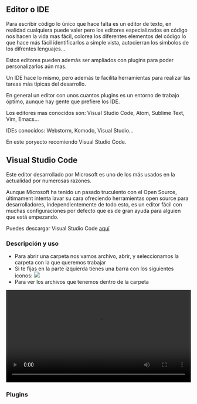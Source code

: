 ## Editor o IDE

Para escribir código lo único que hace falta es un editor de texto, en realidad cualquiera puede valer
pero los editores especializados en código nos hacen la vida mas fácil, colorea los diferentes elementos
del código lo que hace más fácil identificarlos a simple vista, autocierran los simbolos de los difrentes 
lenguajes...

Estos editores pueden además ser ampliados con plugins para poder personalizarlos aún mas.

Un IDE hace lo mismo, pero además te facilita herramientas para realizar las tareas más típicas del desarrollo.

En general un editor con unos cuantos plugins es un entorno de trabajo óptimo, aunque hay gente que prefiere
los IDE.

Los editores mas conocidos son: Visual Studio Code, Atom, Sublime Text, Vim, Emacs...

IDEs conocídos: Webstorm, Komodo, Visual Studio...

En este poryecto recomiendo Visual Studio Code.

## Visual Studio Code

Este editor desarrollado por Microsoft es uno de los más usados en la actualidad por numerosas razones.

Aunque Microsoft ha tenido un pasado truculento con el Open Source, últimament intenta lavar su cara
ofreciendo herramientas open source para desarrolladores, independientemente de todo esto, es un editor fácil
con muchas configuraciones por defecto que es de gran ayuda para alguien que está empezando.

Puedes descargar Visual Studio Code [aquí](https://code.visualstudio.com/download)

### Descripción y uso

- Para abrir una carpeta nos vamos archivo, abrir, y seleccionamos la carpeta con la que queremos trabajar
- Si te fijas en la parte izquierda tienes una barra con los siguientes iconos:
![](./img/editor/barra.png)
- Para ver los archivos que tenemos dentro de la carpeta 

<video controls autoplay width="100%">
  <source src="./img/editor/vscodeOpen.mp4" type="video/mp4">
</video>

### Plugins

